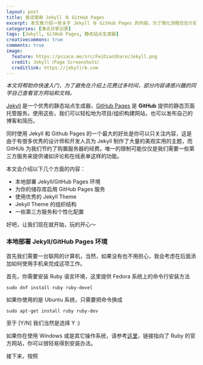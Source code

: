 ```yaml
---
layout: post
title: 尝试使用 Jekyll 与 GitHub Pages
excerpt: 本文章介绍一些关于 Jekyll 与 GitHub Pages 的内容，为了简化流程仅仅介绍如何快速开始以及在已有主题之上进行个性化定制。
categories: [沸点分享记录]
tags: [Jekyll, GitHub Pages, 静态站点生成器]
creativecommons: true
comments: true
image:
  feature: https://psiace.me/src/FeiDianShare/Jekyll.png
  credit: Jekyll（Page Screenshots）
  creditlink: https://jekyllrb.com
---
```


*本文将帮助你快速入门，为了避免在介绍上花费过多时间，部分内容请感兴趣的同学自己查看官方网站和文档。*

[Jekyll](https://jekyllrb.com) 是一个优秀的静态站点生成器，[GitHub Pages](https://pages.github.com) 是 **GitHub** 提供的静态页面托管服务。使用这些，我们可以轻松地为项目/组织构建网站，也可以发布自己的博客和简历。

同时使用 Jekyll 和 Github Pages 的一个最大的好处是你可以只关注内容，这是由于有很多优秀的设计师和开发人员为 Jekyll 制作了大量的美观实用的主题，而 GitHUb 为我们节约了购置服务器的经费。唯一的限制可能仅仅是我们需要一些第三方服务来提供诸如评论和在线表单这样的功能。

本文会介绍以下几个方面的内容：
* 本地部署 Jekyll/GitHub Pages 环境
* 为你的储存库启用 GitHub Pages 服务
* 使用优秀的 Jekyll Theme
* Jekyll Theme 的组织结构
* 一些第三方服务和个性化配置

好吧，让我们现在就开始，玩的开心～

### 本地部署 Jekyll/GitHub Pages 环境

首先我们需要一台联网的计算机，当然，如果没有也不用担心，我会考虑在后面添加如何使用手机来完成这项工作。

首先，你需要安装 Ruby 语言环境，这里提供 Fedora 系统上的命令行安装方法

`sudo dnf install ruby ruby-devel`

如果你使用的是 Ubuntu 系统，只需要把命令换成 

`sudo apt-get install ruby ruby-dev`

至于 [Y/N] 我们当然是选择 Y :)

如果你在使用 Windows 或是其它操作系统，请参考[这里](https://www.ruby-lang.org)，链接指向了 Ruby 的官方网站，你可以很轻易得到安装办法。

接下来，按照


